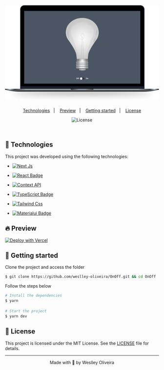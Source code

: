 <h1 align="center">
    <img alt="On Off" title="On Off" src=".github/onOff.svg" />
</h1>

<p align="center">
  <a href="#technologies">Technologies</a>&nbsp;&nbsp;&nbsp;|&nbsp;&nbsp;&nbsp;
  <a href="#-preview">Preview</a>&nbsp;&nbsp;&nbsp;|&nbsp;&nbsp;&nbsp;
  <a href="#-layout">Getting started</a>&nbsp;&nbsp;&nbsp;|&nbsp;&nbsp;&nbsp;  
  <a href="#-license">License</a>
</p>

<p align="center">
  <img  src="https://img.shields.io/static/v1?label=license&message=MIT&color=5965E0&labelColor=121214" alt="License"> 
</p>

<br>

## 🧪 Technologies

This project was developed using the following technologies:

- [![Next Js](https://img.shields.io/badge/Next%20Js-000000?style=for-the-badge&logo=next.js&logoColor=white)](https://nextjs.org/)

- [![React Badge](https://img.shields.io/badge/React-20232A?style=for-the-badge&logo=react&logoColor=61DAFB)](https://reactjs.org)

- [![Context API](https://img.shields.io/badge/Context%20API-20232A?style=for-the-badge&logo=react&logoColor=61DAFB)](https://reactjs.org/docs/context.html)

- [![TypeScript Badge](https://img.shields.io/badge/TypeScript-3276E6?style=for-the-badge&logo=typescript&logoColor=white&labelColor=3276E6)](https://www.typescriptlang.org/)

- [![Tailwind Css](https://img.shields.io/badge/TailWind%20Css-ffffff?style=for-the-badge&logo=tailwind-css&logoColor=06b6d4)](https://tailwindcss.com/)

- [![Materialui Badge](https://img.shields.io/badge/Material--UI-0081CB?style=for-the-badge&logo=material-ui&logoColor=white)](https://material-ui.com/)

## 🔥 Preview

[![Deploy with Vercel](https://vercel.com/button)](https://on-off.vercel.app/)

## 🚀 Getting started

Clone the project and access the folder

```bash
$ git clone https://github.com/weslley-oliveira/OnOff.git && cd OnOff
```

Follow the steps below
```bash
# Install the dependencies
$ yarn

# Start the project
$ yarn dev
```

## 📝 License

This project is licensed under the MIT License. See the [LICENSE](LICENSE.md) file for details.


---
<p align="center">Made with 💜 by Weslley Oliveira</p>

